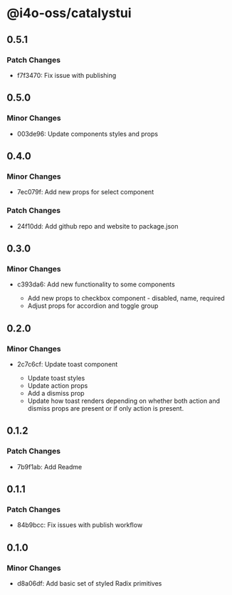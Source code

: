 # @i4o-oss/catalystui

## 0.5.1

### Patch Changes

-   f7f3470: Fix issue with publishing

## 0.5.0

### Minor Changes

-   003de96: Update components styles and props

## 0.4.0

### Minor Changes

-   7ec079f: Add new props for select component

### Patch Changes

-   24f10dd: Add github repo and website to package.json

## 0.3.0

### Minor Changes

-   c393da6: Add new functionality to some components

    -   Add new props to checkbox component - disabled, name, required
    -   Adjust props for accordion and toggle group

## 0.2.0

### Minor Changes

-   2c7c6cf: Update toast component

    -   Update toast styles
    -   Update action props
    -   Add a dismiss prop
    -   Update how toast renders depending on whether both action and dismiss props are present or if only action is present.

## 0.1.2

### Patch Changes

-   7b9f1ab: Add Readme

## 0.1.1

### Patch Changes

-   84b9bcc: Fix issues with publish workflow

## 0.1.0

### Minor Changes

-   d8a06df: Add basic set of styled Radix primitives
